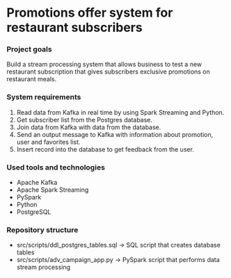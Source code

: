 # Promotions offer system for restaurant subscribers

### Project goals
Build a stream processing system that allows business to test a new restaurant subscription that gives subscribers exclusive promotions on restaurant meals.

### System requirements
1. Read data from Kafka in real time by using Spark Streaming and Python.
2. Get subscriber list from the Postgres database. 
3. Join data from Kafka with data from the database.
5. Send an output message to Kafka with information about promotion, user and favorites list.
6. Insert record into the database to get feedback from the user.

### Used tools and technologies
 - Apache Kafka
 - Apache Spark Streaming
 - PySpark
 - Python
 - PostgreSQL

### Repository structure
- src/scripts/ddl_postgres_tables.sql -> SQL script that creates database tables
- src/scripts/adv_campaign_app.py -> PySpark script that performs data stream processing  
